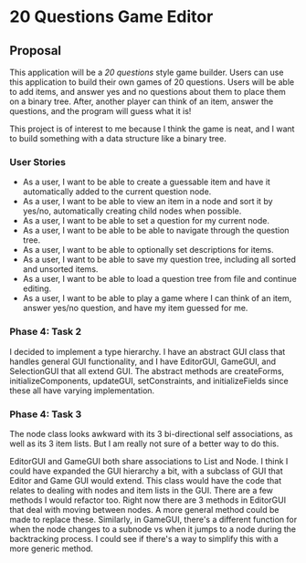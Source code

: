 # 20 Questions Game Editor

## Proposal

This application will be a *20 questions* style game builder.
Users can use this application to build their own games of 20 questions. Users will be able to add items, and answer yes
and no questions about them to place them on a binary tree. After, another player can think of an item, answer
the questions, and the program will guess what it is!

This project is of interest to me because I think the game is neat, and I want to build something with a data structure
like a binary tree.

### User Stories

* As a user, I want to be able to create a guessable item and have it automatically added to the current question node.
* As a user, I want to be able to view an item in a node and sort it by yes/no, automatically creating child nodes when
possible.
* As a user, I want to be able to set a question for my current node.
* As a user, I want to be able to be able to navigate through the question tree.
* As a user, I want to be able to optionally set descriptions for items.
* As a user, I want to be able to save my question tree, including all sorted and unsorted items.
* As a user, I want to be able to load a question tree from file and continue editing.
* As a user, I want to be able to play a game where I can think of an item, answer yes/no question, and have my item
guessed for me.

### Phase 4: Task 2

I decided to implement a type hierarchy. I have an abstract GUI class that handles general GUI functionality, and I have
EditorGUI, GameGUI, and SelectionGUI that all extend GUI. The abstract methods are createForms, initializeComponents,
updateGUI, setConstraints, and initializeFields since these all have varying implementation. 

### Phase 4: Task 3

The node class looks awkward with its 3 bi-directional self associations, as well as its 3 item lists. But I am really
not sure of a better way to do this.

EditorGUI and GameGUI both share associations to List and Node. I think I could have expanded the GUI hierarchy a bit,
with a subclass of GUI that Editor and Game GUI would extend. This class would have the code that relates to dealing
with nodes and item lists in the GUI. There are a few methods I would refactor too. Right now there are 3 methods in
EditorGUI that deal with moving between nodes. A more general method could be made to replace these. Similarly, in
GameGUI, there's a different function for when the node changes to a subnode vs when it jumps to a node during the
backtracking process. I could see if there's a way to simplify this with a more generic method.